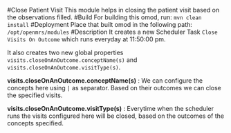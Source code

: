 #Close Patient Visit
This module helps in closing the patient visit based on the observations filled.
#Build
For building this omod, run:
`mvn clean install`
#Deployment
Place that built omod in the following path:
`/opt/openmrs/modules`
#Description
It creates a new Scheduler Task `Close Visits On Outcome` which runs everyday at 11:50:00 pm. 

It also creates two new global properties `visits.closeOnAnOutcome.conceptName(s)` and `visits.closeOnAnOutcome.visitType(s)`.

<b>visits.closeOnAnOutcome.conceptName(s)</b> : We can configure the concepts here using `|` as separator. Based on their outcomes we can close the specified visits.

<b>visits.closeOnAnOutcome.visitType(s)</b> : Everytime when the scheduler runs the visits configured here will be closed, based on the outcomes of the concepts specified.